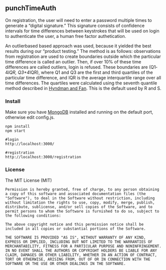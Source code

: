 ## punchTimeAuth
 On registration, the user will need to enter a password multiple times to generate a “digital signature.” This signature consists of confidence intervals for time differences between keystrokes that will be used on login to authenticate the user, a human free factor authetication.

 An outlier­based based approach was used, because it yielded the best results during our “product testing.”
The method is as follows: observations from registration are used to create boundaries outside which the particular time difference is called an outlier. Then, if over 10% of these time differences are called outliers, login is refused. These boundaries are (Q1­4*IQR, Q3+4*IQR), where Q1 and Q3 are the first and third quartiles of the particular time difference, and IQR is the average interquartile range over all time differences. The quartiles were calculated using the seventh quantile method described in [Hyndman and Fan](https://www.amherst.edu/media/view/129116/original/Sample%2BQuantiles.pdf). This is the default used by R and S.


### Install
Make sure you have [MongoDB](https://www.mongodb.org/downloads#production) installed and running on the default port, otherwise edit config.js.

```
npm install
npm start
```

```
#login
http://localhost:3000/

#registration
http://localhost:3000/registration
```


### License

The MIT License (MIT)

    Permission is hereby granted, free of charge, to any person obtaining a copy of this software and associated documentation files (the "Software"), to deal in the Software without restriction, including without limitation the rights to use, copy, modify, merge, publish, distribute, sublicense, and/or sell copies of the Software, and to permit persons to whom the Software is furnished to do so, subject to the following conditions:

    The above copyright notice and this permission notice shall be included in all copies or substantial portions of the Software.

    THE SOFTWARE IS PROVIDED "AS IS", WITHOUT WARRANTY OF ANY KIND, EXPRESS OR IMPLIED, INCLUDING BUT NOT LIMITED TO THE WARRANTIES OF MERCHANTABILITY, FITNESS FOR A PARTICULAR PURPOSE AND NONINFRINGEMENT. IN NO EVENT SHALL THE AUTHORS OR COPYRIGHT HOLDERS BE LIABLE FOR ANY CLAIM, DAMAGES OR OTHER LIABILITY, WHETHER IN AN ACTION OF CONTRACT, TORT OR OTHERWISE, ARISING FROM, OUT OF OR IN CONNECTION WITH THE SOFTWARE OR THE USE OR OTHER DEALINGS IN THE SOFTWARE.
